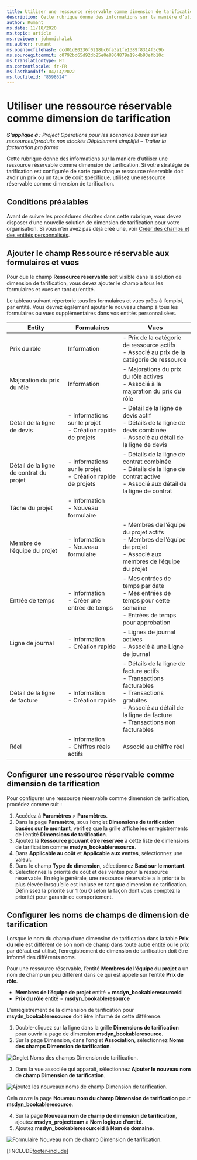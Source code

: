 ```yaml
---
title: Utiliser une ressource réservable comme dimension de tarification
description: Cette rubrique donne des informations sur la manière d’utiliser une ressource réservable comme dimension de tarification.
author: Rumant
ms.date: 11/18/2020
ms.topic: article
ms.reviewer: johnmichalak
ms.author: rumant
ms.openlocfilehash: dcd01d80236f0218bc6fa3a1fe1389f8314f3c9b
ms.sourcegitcommit: c0792bd65d92db25e0e8864879a19c4b93efb10c
ms.translationtype: HT
ms.contentlocale: fr-FR
ms.lasthandoff: 04/14/2022
ms.locfileid: "8598624"
---
```

# <a name="use-a-bookable-resource-as-a-pricing-dimension"></a>Utiliser une ressource réservable comme dimension de tarification

 _**S’applique à :** Project Operations pour les scénarios basés sur les ressources/produits non stockés Déploiement simplifié – Traiter la facturation pro forma_ 

Cette rubrique donne des informations sur la manière d’utiliser une ressource réservable comme dimension de tarification. Si votre stratégie de tarification est configurée de sorte que chaque ressource réservable doit avoir un prix ou un taux de coût spécifique, utilisez une ressource réservable comme dimension de tarification.

## <a name="prerequisites"></a>Conditions préalables
Avant de suivre les procédures décrites dans cette rubrique, vous devez disposer d’une nouvelle solution de dimension de tarification pour votre organisation. Si vous n’en avez pas déjà créé une, voir [Créer des champs et des entités personnalisés](../pricing-costing/create-custom-fields-entities-pricing-dimensions.md).

## <a name="add-the-bookable-resource-field-to-forms-and-views"></a>Ajouter le champ Ressource réservable aux formulaires et vues
Pour que le champ **Ressource réservable** soit visible dans la solution de dimension de tarification, vous devez ajouter le champ à tous les formulaires et vues en tant qu’entité.

Le tableau suivant répertorie tous les formulaires et vues prêts à l’emploi, par entité. Vous devrez également ajouter le nouveau champ à tous les formulaires ou vues supplémentaires dans vos entités personnalisées.

|   Entity        | Formulaires   |Vues        |
| ------------------------------|---------------------------------|----------------------------------|
|  Prix du rôle| Information | - Prix de la catégorie de ressource actifs<br> - Associé au prix de la catégorie de ressource |
|  Majoration du prix du rôle| Information| - Majorations du prix du rôle actives<br>- Associé à la majoration du prix du rôle |
|  Détail de la ligne de devis| - Informations sur le projet<br>- Création rapide de projets| - Détail de la ligne de devis actif<br>- Détails de la ligne de devis combinée<br>- Associé au détail de la ligne de devis |
|  Détail de la ligne de contrat du projet| - Informations sur le projet<br>- Création rapide de projets| - Détails de la ligne de contrat combinée<br>- Détails de la ligne de contrat active<br>- Associé aux détail de la ligne de contrat |
|  Tâche du projet| - Information<br>- Nouveau formulaire| &nbsp; |
|  Membre de l’équipe du projet| - Information<br>- Nouveau formulaire| - Membres de l’équipe du projet actifs<br>- Membres de l’équipe de projet<br>- Associé aux membres de l’équipe du projet |
|  Entrée de temps| - Information<br>- Créer une entrée de temps| - Mes entrées de temps par date<br>- Mes entrées de temps pour cette semaine<br>- Entrées de temps pour approbation|
|  Ligne de journal| - Information<br>- Création rapide| - Lignes de journal actives<br>- Associé à une Ligne de journal |
|  Détail de la ligne de facture| - Information<br>- Création rapide| - Détails de la ligne de facture actifs<br>- Transactions facturables<br>- Transactions gratuites<br>- Associé au détail de la ligne de facture <br>- Transactions non facturables|
|  Réel| - Information<br>- Chiffres réels actifs| Associé au chiffre réel |

## <a name="set-up-a-bookable-resource-as-a-pricing-dimension"></a>Configurer une ressource réservable comme dimension de tarification
Pour configurer une ressource réservable comme dimension de tarification, procédez comme suit :

1. Accédez à **Paramètres** > **Paramètres**. 
2. Dans la page **Paramètre**, sous l’onglet **Dimensions de tarification basées sur le montant**, vérifiez que la grille affiche les enregistrements de l’entité **Dimensions de tarification**. 
2. Ajoutez la **Ressource pouvant être réservée** à cette liste de dimensions de tarification comme **msdyn_bookableresource**. 
3. Dans **Applicable au coût** et **Applicable aux ventes**, sélectionnez une valeur.
4. Dans le champ **Type de dimension**, sélectionnez **Basé sur le montant**. 
5. Sélectionnez la priorité du coût et des ventes pour la ressource réservable. En règle générale, une ressource réservable a la priorité la plus élevée lorsqu’elle est incluse en tant que dimension de tarification. Définissez la priorité sur **1** (ou **0** selon la façon dont vous comptez la priorité) pour garantir ce comportement.

## <a name="set-up-pricing-dimension-field-names"></a>Configurer les noms de champs de dimension de tarification

Lorsque le nom du champ d’une dimension de tarification dans la table **Prix du rôle** est différent de son nom de champ dans toute autre entité où le prix par défaut est utilisé, l’enregistrement de dimension de tarification doit être informé des différents noms.  

Pour une ressource réservable, l’entité **Membres de l’équipe du projet** a un nom de champ un peu différent dans ce qui est appelé sur l’entité **Prix de rôle**. 

 - **Membres de l’équipe de projet** entité = **msdyn_bookableresourceid**
 - **Prix du rôle** entité = **msdyn_bookableresource**

L’enregistrement de la dimension de tarification pour **msydn_bookableresource** doit être informé de cette différence.

1. Double-cliquez sur la ligne dans la grille **Dimensions de tarification** pour ouvrir la page de dimension **msdyn_bookableresource**.
2. Sur la page Dimension, dans l’onglet **Association**, sélectionnez **Noms des champs Dimension de tarification**.

  ![Onglet Noms des champs Dimension de tarification.](media/PD-fieldname.png)

3. Dans la vue associée qui apparaît, sélectionnez **Ajouter le nouveau nom de champ Dimension de tarification**.

  ![Ajoutez les nouveaux noms de champ Dimension de tarification.](media/Add-NewPD-fieldname.png)

  Cela ouvre la page **Nouveau nom du champ Dimension de tarification** pour **msdyn_bookableresource**. 

4. Sur la page **Nouveau nom de champ de dimension de tarification**, ajoutez **msdyn_projectteam** à **Nom logique d’entité**.
5. Ajoutez **msdyn_bookableresourceid** à **Nom de domaine**.

 ![Formulaire Nouveau nom de champ Dimension de tarification.](media/PD-fieldname-Added.png)


[!INCLUDE[footer-include](../includes/footer-banner.md)]